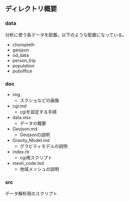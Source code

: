 ## ディレクトリ概要

### data

分析に使う各データを配置。以下のような配置になっている。

- choropleth
- geojson
- od_data
- person_trip
- population
- puboffice

### doc

- img
  - スクショなどの画像
- cgi.md
  - cgiを設定する手順
- data.xlsx
  - データの概要
- Geojson.md
  - Geojsonの説明
- Gravity_Model.md
  - グラビティモデルの説明
- index.rb
  - cgi用スクリプト
- mesh_code.md
  - 地域メッシュの説明

### src
データ解析用のスクリプト